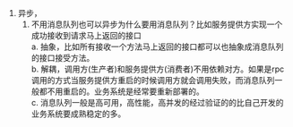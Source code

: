  1. 异步，
    1. 不用消息队列也可以异步为什么要用消息队列？比如服务提供方实现一个成功接收到请求马上返回的接口       
      a.  抽象，比如所有接收一个方法马上返回的接口都可以也抽象成消息队列的接口接受方法。     
      b.  解耦，调用方(生产者)和服务提供方(消费者)不用依赖对方。如果是rpc调用的方式当服务提供方重启的时候调用方就会调用失败，而消息队列一般都不用重启的。业务系统是经常要重新部署的。     
      c.  消息队列一般是高可用，高性能，高并发的经过验证的的比自己开发的业务系统要成熟稳定的多。     
    
      
  
